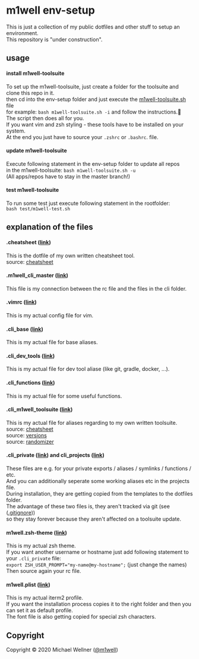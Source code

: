# m1well env-setup

This is just a collection of my public dotfiles and other stuff to setup an environment.<br>
This repository is "under construction".<br>

## usage
#### install m1well-toolsuite
To set up the m1well-toolsuite, just  create a folder for the toolsuite and clone this repo in it. <br>
then cd into the env-setup folder and just execute the [m1well-toolsuite.sh](/m1well-toolsuite.sh) file<br>
for example: `bash m1well-toolsuite.sh -i` and follow the instructions.<br>
The script then does all for you.<br>
If you want vim and zsh styling - these tools have to be installed on your system.<br>
At the end you just have to source your `.zshrc` or `.bashrc`. file. <br>

#### update m1well-toolsuite
Execute following statement in the env-setup folder to update all repos<br>
in the m1well-toolsuite: `bash m1well-toolsuite.sh -u` <br>
(All apps/repos have to stay in the master branch!) <br>

#### test m1well-toolsuite
To run some test just execute following statement in the rootfolder: <br>
`bash test/m1well-test.sh` <br>

## explanation of the files
#### .cheatsheet ([link](/dotfiles/.cheatsheet))
This is the dotfile of my own written cheatsheet tool.<br>
source: [cheatsheet](https://github.com/m1well/cheatsheet)<br>

#### .m1well_cli_master ([link](/dotfiles/.m1well_cli_master))
This file is my connection between the rc file and the files in the cli folder.<br>

#### .vimrc ([link](/dotfiles/.vimrc))
This is my actual config file for vim.<br>

#### .cli_base ([link](/cli/.cli_base))
This is my actual file for base aliases.<br>

#### .cli_dev_tools ([link](/cli/.cli_dev_tools))
This is my actual file for dev tool aliase (like git, gradle, docker, ...).<br>

#### .cli_functions ([link](/cli/.cli_functions))
This is my actual file for some useful functions.<br>

#### .cli_m1well_toolsuite ([link](/cli/.cli_m1well_toolsuite))
This is my actual file for aliases regarding to my own written toolsuite.<br>
source: [cheatsheet](https://github.com/m1well/cheatsheet)<br>
source: [versions](https://github.com/m1well/versions)<br>
source: [randomizer](https://github.com/m1well/ranzomizer)<br>

#### .cli_private ([link](/templates/.cli_private)) and cli_projects ([link](/templates/.cli_projects))
These files are e.g. for your private exports / aliases / symlinks / functions / etc.<br>
And you can additionally seperate some working aliases etc in the projects file.<br>
During installation, they are getting copied from the templates to the dotfiles folder.<br>
The advantage of these two files is, they aren't tracked via git (see ([.gitignore](.gitignore))) <br>
so they stay forever because they aren't affected on a toolsuite update.<br>

#### m1well.zsh-theme ([link](/terminal/m1well.zsh-theme))
This is my actual zsh theme.<br>
If you want another username or hostname just add following statement to your `.cli_private` file:<br>
`export ZSH_USER_PROMPT="my-name@my-hostname";` (just change the names)<br>
Then source again your rc file.<br>

#### m1well.plist ([link](/terminal/m1well.plist))
This is my actual iterm2 profile.<br>
If you want the installation process copies it to the right folder and then you can set it as default profile.<br>
The font file is also getting copied for special zsh characters.<br>

## Copyright
Copyright :copyright: 2020 Michael Wellner ([@m1well](https://m1well.com))<br>
